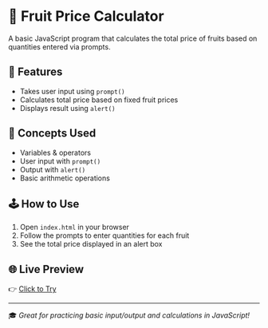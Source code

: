 # 🍎 Fruit Price Calculator

A basic JavaScript program that calculates the total price of fruits based on quantities entered via prompts.

## 🚀 Features
- Takes user input using `prompt()`
- Calculates total price based on fixed fruit prices
- Displays result using `alert()`

## 🧠 Concepts Used
- Variables & operators
- User input with `prompt()`
- Output with `alert()`
- Basic arithmetic operations

## 🕹️ How to Use
1. Open `index.html` in your browser  
2. Follow the prompts to enter quantities for each fruit  
3. See the total price displayed in an alert box

## 🌐 Live Preview
👉 [Click to Try](https://aayushaggarwal06.github.io/JavaScript_Mini_Projects/fruit-price-calculator/)

---

🎓 *Great for practicing basic input/output and calculations in JavaScript!*
